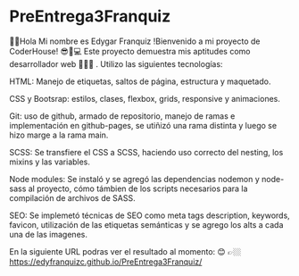 
# PreEntrega3Franquiz
🖖🏼Hola Mi nombre es Edygar Franquiz
!Bienvenido a mi proyecto de CoderHouse! 😎🤍💻
Este proyecto demuestra mis aptitudes como desarrollador web 👩‍💻🚀 . 
Utilizo las siguientes tecnologías:

HTML: Manejo de etiquetas, saltos de página, estructura y maquetado.

CSS y Bootsrap: estilos, clases, flexbox, grids, responsive y animaciones.

Git: uso de github, armado de repositorio, manejo de ramas e implementación en github-pages, se utiñizó una rama distinta y luego se hizo marge a la rama main.

SCSS: Se transfiere el CSS a SCSS, haciendo uso correcto del nesting, los mixins y las variables.

Node modules: Se instaló y se agregó las dependencias nodemon y node-sass al proyecto, cómo támbien de los scripts necesarios para la compilación de archivos de SASS.

SEO: Se implemetó técnicas de SEO como meta tags description, keywords, favicon, utilización de las etiquetas semánticas y se agrego los alts a cada una de las imagenes. 


En la siguiente URL podras ver el resultado al momento: 😊 👉🏼  https://edyfranquizc.github.io/PreEntrega3Franquiz/
